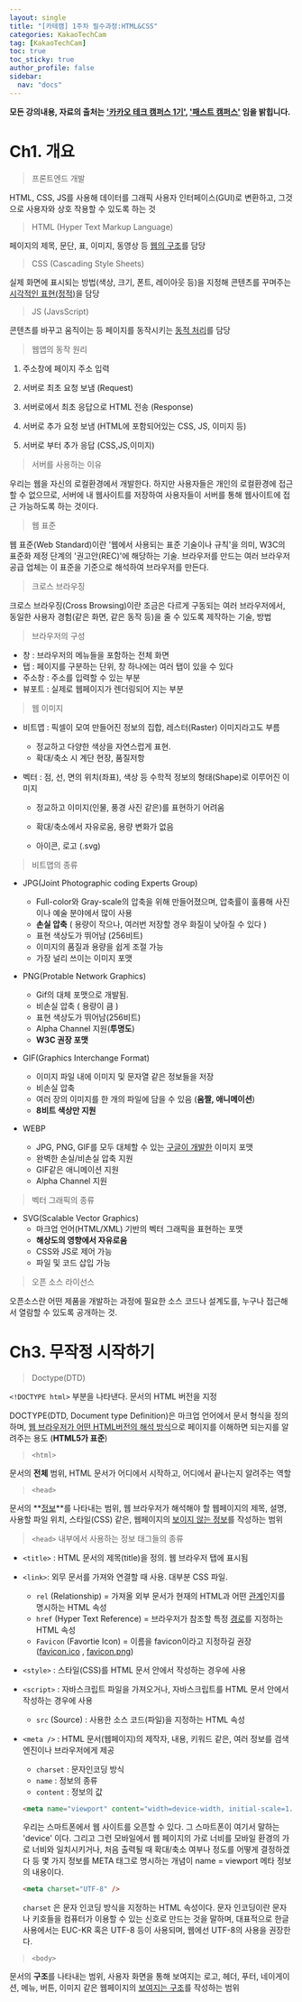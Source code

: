 ```yaml
---
layout: single
title: "[카테캠] 1주차 필수과정:HTML&CSS"
categories: KakaoTechCam
tag: [KakaoTechCam]
toc: true
toc_sticky: true
author_profile: false
sidebar:
  nav: "docs"
---
```


**모든 강의내용, 자료의 출처는 <u>'카카오 테크 캠퍼스 1기'</u>, <u>'패스트 캠퍼스'</u> 임을 밝힙니다.**

# Ch1. 개요

> 프론트엔드 개발

HTML, CSS, JS를 사용해 데이터를 그래픽 사용자 인터페이스(GUI)로 변환하고, 그것으로 사용자와 상호 작용할 수 있도록 하는 것

> HTML (Hyper Text Markup Language)

페이지의 제목, 문단, 표, 이미지, 동영상 등 <u>웹의 구조</u>를 담당

> CSS (Cascading Style Sheets)

실제 화면에 표시되는 방법(색상, 크기, 폰트, 레이아웃 등)을 지정해 콘텐츠를 꾸며주는 <u>시각적인 표현(정적)</u>을 담당

> JS (JavsScript)

콘텐츠를 바꾸고 움직이는 등 페이지를 동작시키는 <u>동적 처리</u>를 담당

> 웹앱의 동작 원리

1. 주소창에 페이지 주소 입력
2. 서버로 최초 요청 보냄 (Request)
3. 서버로에서 최초 응답으로 HTML 전송 (Response)
4. 서버로 추가 요청 보냄 (HTML에 포함되어있는 CSS, JS, 이미지 등)

5. 서버로 부터 추가 응답 (CSS,JS,이미지)

> 서버를 사용하는 이유

우리는 웹을 자신의 로컬환경에서 개발한다. 하지만 사용자들은 개인의 로컬환경에 접근할 수 없으므로, 서버에 내 웹사이트를 저장하여 사용자들이 서버를 통해 웹사이트에 접근 가능하도록 하는 것이다.

> 웹 표준

웹 표준(Web Standard)이란 '웹에서 사용되는 표준 기술이나 규칙'을 의미, W3C의 표준화 제정 단계의 '권고안(REC)'에 해당하는 기술. 브라우저를 만드는 여러 브라우저 공급 업체는 이 표준을 기준으로 해석하여 브라우저를 만든다.

> 크로스 브라우징

크로스 브라우징(Cross Browsing)이란 조금은 다르게 구동되는 여러 브라우저에서, 동일한 사용자 경험(같은 화면, 같은 동작 등)을 줄 수 있도록 제작하는 기술, 방법

> 브라우저의 구성

- 창 : 브라우저의 메뉴들을 포함하는 전체 화면
- 탭 : 페이지를 구분하는 단위, 창 하나에는 여러 탭이 있을 수 있다
- 주소창 : 주소를 입력할 수 있는 부분
- 뷰포트 : 실제로 웹페이지가 렌더링되어 지는 부분

> 웹 이미지

- 비트맵 : 픽셀이 모여 만들어진 정보의 집합, 레스터(Raster) 이미지라고도 부름

  - 정교하고 다양한 색상을 자연스럽게 표현.
  - 확대/축소 시 계단 현장, 품질저항

- 벡터 : 점, 선, 면의 위치(좌표), 색상 등 수학적 정보의 형태(Shape)로 이루어진 이미지

  - 정교하고 이미지(인물, 풍경 사진 같은)를 표현하기 어려움

  - 확대/축소에서 자유로움, 용량 변화가 없음

  - 아이콘, 로고 (.svg)

> 비트맵의 종류

- JPG(Joint Photographic coding Experts Group)

  - Full-color와 Gray-scale의 압축을 위해 만들어졌으며, 압축률이 훌륭해 사진이나 예술 분야에서 많이 사용
  - **손실 압축** ( 용량이 작으나, 여러번 저장할 경우 화질이 낮아질 수 있다 )
  - 표현 색상도가 뛰어남 (256비트)
  - 이미지의 품질과 용량을 쉽게 조절 가능
  - 가장 널리 쓰이는 이미지 포맷

- PNG(Protable Network Graphics)
  - Gif의 대체 포맷으로 개발됨.
  - 비손실 압축 ( 용량이 큼 )
  - 표현 색상도가 뛰어남(256비트)
  - Alpha Channel 지원(**투명도**)
  - **W3C 권장 포맷**
- GIF(Graphics Interchange Format)

  - 이미지 파일 내에 이미지 및 문자열 같은 정보들을 저장
  - 비손실 압축
  - 여러 장의 이미지를 한 개의 파일에 담을 수 있음 (**움짤, 애니메이션**)
  - **8비트 색상만 지원**

- WEBP
  - JPG, PNG, GIF를 모두 대체할 수 있는 <u>구글이 개발한</u> 이미지 포맷
  - 완벽한 손실/비손실 압축 지원
  - GIF같은 애니메이션 지원
  - Alpha Channel 지원

> 벡터 그래픽의 종류

- SVG(Scalable Vector Graphics)
  - 마크업 언어(HTML/XML) 기반의 벡터 그래픽을 표현하는 포맷
  - **해상도의 영향에서 자유로움**
  - CSS와 JS로 제어 가능
  - 파일 및 코드 삽입 가능

> 오픈 소스 라이선스

오픈소스란 어떤 제품을 개발하는 과정에 필요한 소스 코드나 설계도를, 누구나 접근해서 열람할 수 있도록 공개하는 것.

# Ch3. 무작정 시작하기

> Doctype(DTD)

`<!DOCTYPE html>` 부분을 나타낸다. 문서의 HTML 버전을 지정

DOCTYPE(DTD, Document type Definition)은 마크업 언어에서 문서 형식을 정의하며, <u>웹 브라우저가 어떤 HTML버전의 해석 방식</u>으로 페이지를 이해하면 되는지를 알려주는 용도 (**HTML5가 표준**)

> `<html>`

문서의 **전체** 범위, HTML 문서가 어디에서 시작하고, 어디에서 끝나는지 알려주는 역할

> `<head>`

문서의 **<u>정보</u>**를 나타내는 범위, 웹 브라우저가 해석해야 할 웹페이지의 제목, 설명, 사용할 파일 위치, 스타일(CSS) 같은, 웹페이지의 <u>보이지 않는 정보</u>를 작성하는 범위

> `<head>` 내부에서 사용하는 정보 태그들의 종류

- `<title>` : HTML 문서의 제목(title)을 정의. 웹 브라우저 탭에 표시됨

- `<link>`: 외무 문서를 가져와 연결할 때 사용. 대부분 CSS 파일.

  - `rel` (Relationship) = 가져올 외부 문서가 현재의 HTML과 어떤 <u>관계</u>인지를 명시하는 HTML 속성
  - `href` (Hyper Text Reference) = 브라우저가 참조할 특정 <u>경로</u>를 지정하는 HTML 속성
  - `Favicon` (Favortie Icon) = 이름을 favicon이라고 지정하길 권장 (<u>favicon.ico</u> , <u>favicon.png</u>)

- `<style>` : 스타일(CSS)를 HTML 문서 안에서 작성하는 경우에 사용

- `<script>` : 자바스크립트 파일을 가져오거나, 자바스크립트를 HTML 문서 안에서 작성하는 경우에 사용

  - `src` (Source) : 사용한 소스 코드(파일)을 지정하는 HTML 속성

- `<meta />` : HTML 문서(웹페이지)의 제작자, 내용, 키워드 같은, 여러 정보를 검색엔진이나 브라우저에게 제공

  - `charset` : 문자인코딩 방식
  - `name` : 정보의 종류
  - `content` : 정보의 값

  ```html
  <meta name="viewport" content="width=device-width, initial-scale=1.0" />
  ```

  우리는 스마트폰에서 웹 사이트를 오픈할 수 있다. 그 스마트폰이 여기서 말하는 'device' 이다. 그리고 그런 모바일에서 웹 페이지의 가로 너비를 모바일 환경의 가로 너비와 일치시키거나, 처음 출력될 때 확대/축소 여부나 정도를 어떻게 결정하겠다 등 몇 가지 정보를 META 태그로 명시하는 개념이 name = viewport 메타 정보의 내용이다.

  ```html
  <meta charset="UTF-8" />
  ```

  `charset` 은 문자 인코딩 방식을 지정하는 HTML 속성이다. 문자 인코딩이란 문자나 키호들을 컴퓨터가 이용할 수 있는 신호로 만드는 것을 말하며, 대표적으로 한글 사용에서는 EUC-KR 혹은 UTF-8 등이 사용되며, 웹에선 UTF-8의 사용을 권장한다.

> `<body>`

문서의 **구조**를 나타내는 범위, 사용자 화면을 통해 보여지는 로고, 헤더, 푸터, 네이게이션, 메뉴, 버튼, 이미지 같은 웹페이지의 <u>보여지는 구조</u>를 작성하는 범위
